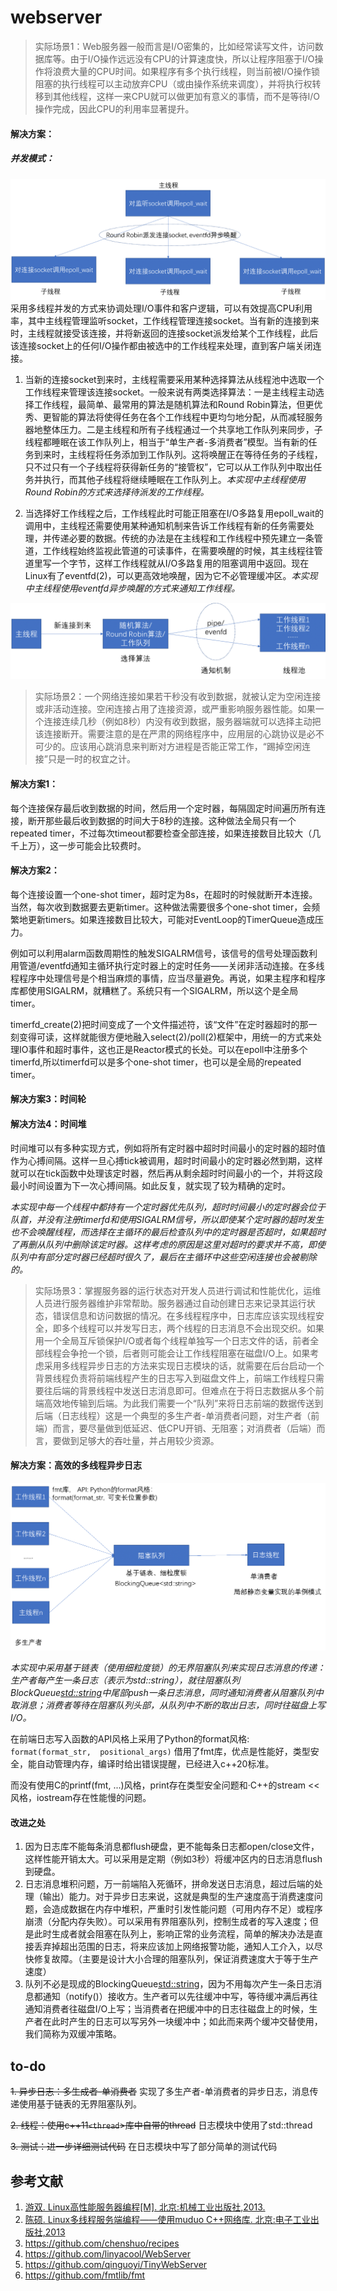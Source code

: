 # webserver

> 实际场景1：Web服务器一般而言是I/O密集的，比如经常读写文件，访问数据库等。由于I/O操作远远没有CPU的计算速度快，所以让程序阻塞于I/O操作将浪费大量的CPU时间。如果程序有多个执行线程，则当前被I/O操作锁阻塞的执行线程可以主动放弃CPU（或由操作系统来调度），并将执行权转移到其他线程，这样一来CPU就可以做更加有意义的事情，而不是等待I/O操作完成，因此CPU的利用率显著提升。
#### 解决方案：
##### 并发模式：
![并发模式](docs/并发模式.png)
采用多线程并发的方式来协调处理I/O事件和客户逻辑，可以有效提高CPU利用率，其中主线程管理监听socket，工作线程管理连接socket。当有新的连接到来时，主线程就接受该连接，并将新返回的连接socket派发给某个工作线程，此后该连接socket上的任何I/O操作都由被选中的工作线程来处理，直到客户端关闭连接。


1.	当新的连接socket到来时，主线程需要采用某种选择算法从线程池中选取一个工作线程来管理该连接socket。一般来说有两类选择算法：一是主线程主动选择工作线程，最简单、最常用的算法是随机算法和Round Robin算法，但更优秀、更智能的算法将使得任务在各个工作线程中更均匀地分配，从而减轻服务器地整体压力。二是主线程和所有子线程通过一个共享地工作队列来同步，子线程都睡眠在该工作队列上，相当于“单生产者-多消费者”模型。当有新的任务到来时，主线程将任务添加到工作队列。这将唤醒正在等待任务的子线程，只不过只有一个子线程将获得新任务的“接管权”，它可以从工作队列中取出任务并执行，而其他子线程将继续睡眠在工作队列上。_本实现中主线程使用Round Robin的方式来选择待派发的工作线程。_

2.	当选择好工作线程之后，工作线程此时可能正阻塞在I/O多路复用epoll_wait的调用中，主线程还需要使用某种通知机制来告诉工作线程有新的任务需要处理，并传递必要的数据。传统的办法是在主线程和工作线程中预先建立一条管道，工作线程始终监视此管道的可读事件，在需要唤醒的时候，其主线程往管道里写一个字节，这样工作线程就从I/O多路复用的阻塞调用中返回。现在Linux有了eventfd(2)，可以更高效地唤醒，因为它不必管理缓冲区。_本实现中主线程使用eventfd异步唤醒的方式来通知工作线程。_

![线程池模型](docs/线程池模型.png)

> 实际场景2：一个网络连接如果若干秒没有收到数据，就被认定为空闲连接或非活动连接。空闲连接占用了连接资源，或严重影响服务器性能。如果一个连接连续几秒（例如8秒）内没有收到数据，服务器端就可以选择主动把该连接断开。需要注意的是在严肃的网络程序中，应用层的心跳协议是必不可少的。应该用心跳消息来判断对方进程是否能正常工作，“踢掉空闲连接”只是一时的权宜之计。
#### 解决方案1：
每个连接保存最后收到数据的时间，然后用一个定时器，每隔固定时间遍历所有连接，断开那些最后收到数据的时间大于8秒的连接。这种做法全局只有一个repeated timer，不过每次timeout都要检查全部连接，如果连接数目比较大（几千上万），这一步可能会比较费时。

#### 解决方案2：
每个连接设置一个one-shot timer，超时定为8s，在超时的时候就断开本连接。当然，每次收到数据要去更新timer。这种做法需要很多个one-shot timer，会频繁地更新timers。如果连接数目比较大，可能对EventLoop的TimerQueue造成压力。

例如可以利用alarm函数周期性的触发SIGALRM信号，该信号的信号处理函数利用管道/eventfd通知主循环执行定时器上的定时任务——关闭非活动连接。在多线程程序中处理信号是个相当麻烦的事情，应当尽量避免。再说，如果主程序和程序库都使用SIGALRM，就糟糕了。系统只有一个SIGALRM，所以这个是全局timer。

timerfd_create(2)把时间变成了一个文件描述符，该“文件”在定时器超时的那一刻变得可读，这样就能很方便地融入select(2)/poll(2)框架中，用统一的方式来处理IO事件和超时事件，这也正是Reactor模式的长处。可以在epoll中注册多个timerfd,所以timerfd可以是多个one-shot timer，也可以是全局的repeated timer。

#### 解决方案3：时间轮
#### 解决方法4：时间堆
时间堆可以有多种实现方式，例如将所有定时器中超时时间最小的定时器的超时值作为心搏间隔。这样一旦心搏tick被调用，超时时间最小的定时器必然到期，这样就可以在tick函数中处理该定时器，然后再从剩余超时时间最小的一个，并将这段最小时间设置为下一次心搏间隔。如此反复，就实现了较为精确的定时。

_本实现中每一个线程中都持有一个定时器优先队列，超时时间最小的定时器会位于队首，并没有注册timerfd和使用SIGALRM信号，所以即使某个定时器的超时发生也不会唤醒线程，而选择在主循环的最后检查队列中的定时器是否超时，如果超时了再删从队列中删除该定时器。这样考虑的原因是这里对超时的要求并不高，即使队列中有部分定时器已经超时很久了，最后在主循环中这些空闲连接也会被剔除的。_

> 实际场景3：掌握服务器的运行状态对开发人员进行调试和性能优化，运维人员进行服务器维护非常帮助。服务器通过自动创建日志来记录其运行状态，错误信息和访问数据的情况。在多线程程序中，日志库应该实现线程安全，即多个线程可以并发写日志，两个线程的日志消息不会出现交织。如果用一个全局互斥锁保护I/O或者每个线程单独写一个日志文件的话，前者全部线程会争抢一个锁，后者则可能会让工作线程阻塞在磁盘I/O上。如果考虑采用多线程异步日志的方法来实现日志模块的话，就需要在后台启动一个背景线程负责将前端线程产生的日志写入到磁盘文件上，前端工作线程只需要往后端的背景线程中发送日志消息即可。但难点在于将日志数据从多个前端高效地传输到后端。为此我们需要一个“队列”来将日志前端的数据传送到后端（日志线程）这是一个典型的多生产者-单消费者问题，对生产者（前端）而言，要尽量做到低延迟、低CPU开销、无阻塞；对消费者（后端）而言，要做到足够大的吞吐量，并占用较少资源。

#### 解决方案：高效的多线程异步日志

![异步日志](docs/异步日志.png)

_本实现中采用基于链表（使用细粒度锁）的无界阻塞队列来实现日志消息的传递：生产者每产生一条日志（表示为std::string），就往阻塞队列BlockQueue<std::string>中尾部push一条日志消息，同时通知消费者从阻塞队列中取消息；消费者等待在阻塞队列头部，从队列中不断的取出日志，同时往磁盘上写I/O。_

在前端日志写入函数的API风格上采用了Python的format风格:
```format(format_str,  positional_args)```
借用了fmt库，优点是性能好，类型安全，能自动管理内存，编译时给出错误提醒，已经进入c++20标准。

而没有使用C的printf(fmt, ...)风格，print存在类型安全问题和·C++的stream <<风格，iostream存在性能慢的问题。

#### 改进之处

1. 因为日志库不能每条消息都flush硬盘，更不能每条日志都open/close文件，这样性能开销太大。可以采用是定期（例如3秒）将缓冲区内的日志消息flush到硬盘。
2. 日志消息堆积问题，万一前端陷入死循环，拼命发送日志消息，超过后端的处理（输出）能力。对于异步日志来说，这就是典型的生产速度高于消费速度问题，会造成数据在内存中堆积，严重时引发性能问题（可用内存不足）或程序崩溃（分配内存失败）。可以采用有界阻塞队列，控制生成者的写入速度；但是此时生成者就会阻塞在队列上，影响正常的业务流程，简单的解决办法是直接丢弃掉超出范围的日志，将来应该加上网络报警功能，通知人工介入，以尽快修复故障。（主要是设计大小合理的阻塞队列，保证消费速度大于等于生产速度）
3. 队列不必是现成的BlockingQueue<std::string>，因为不用每次产生一条日志消息都通知（notify()）接收方。生产者可以先往缓冲中写，等待缓冲满后再往通知消费者往磁盘I/O上写；当消费者在把缓冲中的日志往磁盘上的时候，生产者在此时产生的日志可以写另外一块缓冲中；如此而来两个缓冲交替使用，我们简称为双缓冲策略。


## to-do
~~1. 异步日志：多生成者-单消费者~~ 实现了多生产者-单消费者的异步日志，消息传递使用基于链表的无界阻塞队列。

~~2. 线程：使用c++11`<thread`>库中自带的thread~~ 日志模块中使用了std::thread

~~3. 测试：进一步详细测试代码~~  在日志模块中写了部分简单的测试代码

## 参考文献
1. [游双. Linux高性能服务器编程[M]. 北京:机械工业出版社,2013.](https://book.douban.com/subject/24722611/) 
2. [陈硕. Linux多线程服务端编程——使用muduo C++网络库. 北京:电子工业出版社,2013](https://book.douban.com/subject/20471211/)
3. https://github.com/chenshuo/recipes
4. https://github.com/linyacool/WebServer
5. https://github.com/qinguoyi/TinyWebServer
6. https://github.com/fmtlib/fmt
